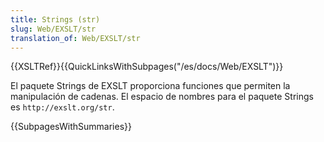 ```yaml
---
title: Strings (str)
slug: Web/EXSLT/str
translation_of: Web/EXSLT/str
---
```

{{XSLTRef}}{{QuickLinksWithSubpages("/es/docs/Web/EXSLT")}}

El paquete Strings de EXSLT proporciona funciones que permiten la manipulación
de cadenas.
El espacio de nombres para el paquete Strings es `http://exslt.org/str`.

{{SubpagesWithSummaries}}
